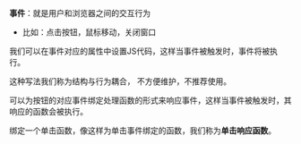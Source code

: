 **事件**：就是用户和浏览器之间的交互行为
- 比如：点击按钮，鼠标移动，关闭窗口

我们可以在事件对应的属性中设置JS代码，这样当事件被触发时，事件将被执行。

这种写法我们称为结构与行为耦合， 不方便维护，不推荐使用。

可以为按钮的对应事件绑定处理函数的形式来响应事件，这样当事件被触发时，其响应的函数会被执行。

绑定一个单击函数，像这样为单击事件绑定的函数，我们称为**单击响应函数**。